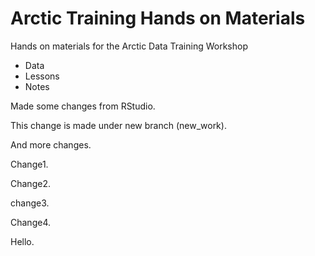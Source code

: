 # Arctic Training Hands on Materials

Hands on materials for the Arctic Data Training Workshop

* Data
* Lessons
* Notes

Made some changes from RStudio.

This change is made under new branch (new_work).

And more changes.

Change1.

Change2.

change3.

Change4.

Hello.